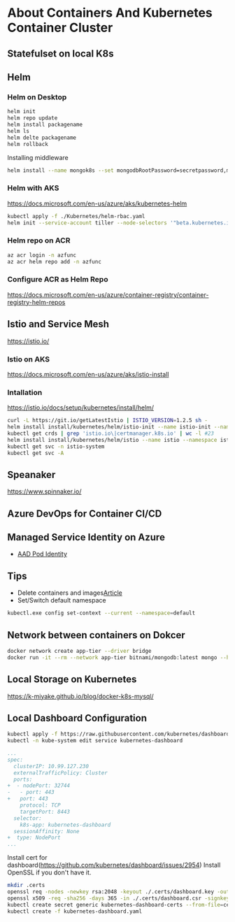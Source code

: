 # About Containers And Kubernetes Container Cluster

## Statefulset on local K8s

## Helm

### Helm on Desktop

```sh
helm init
helm repo update
helm install packagename
helm ls
helm delte packagename
helm rollback
```

Installing middleware

```sh
helm install --name mongok8s --set mongodbRootPassword=secretpassword,mongodbUsername=mongouser,mongodbPassword=mongoPa$$P0rd,mongodbDatabase=ks8 stable/mongodb
```

### Helm with AKS

https://docs.microsoft.com/en-us/azure/aks/kubernetes-helm

```sh
kubectl apply -f ./Kubernetes/helm-rbac.yaml
helm init --service-account tiller --node-selectors '"beta.kubernetes.io/os"="linux"'
```

### Helm repo on ACR

```sh
az acr login -n azfunc
az acr helm repo add -n azfunc
```

### Configure ACR as Helm Repo

https://docs.microsoft.com/en-us/azure/container-registry/container-registry-helm-repos

## Istio and Service Mesh

https://istio.io/

### Istio on AKS

https://docs.microsoft.com/en-us/azure/aks/istio-install

### Intallation

https://istio.io/docs/setup/kubernetes/install/helm/

```sh
curl -L https://git.io/getLatestIstio | ISTIO_VERSION=1.2.5 sh -
helm install install/kubernetes/helm/istio-init --name istio-init --namespace istio-system
kubectl get crds | grep 'istio.io\|certmanager.k8s.io' | wc -l #23
helm install install/kubernetes/helm/istio --name istio --namespace istio-system
kubectl get svc -n istio-system
kubectl get svc -A
```

## Speanaker

https://www.spinnaker.io/

## Azure DevOps for Container CI/CD

## Managed Service Identity on Azure

- [AAD Pod Identity](https://github.com/Azure/aad-pod-identity)

## Tips

- Delete containers and images[Article](https://www.digitalocean.com/community/tutorials/how-to-remove-docker-images-containers-and-volumes)
- Set/Switch default namespace

```sh
kubectl.exe config set-context --current --namespace=default
```

## Network between containers on Dokcer

```sh
docker network create app-tier --driver bridge
docker run -it --rm --network app-tier bitnami/mongodb:latest mongo --host mongodb-server
```

## Local Storage on Kubernetes

https://k-miyake.github.io/blog/docker-k8s-mysql/

## Local Dashboard Configuration

```sh
kubectl apply -f https://raw.githubusercontent.com/kubernetes/dashboard/v1.10.1/src/deploy/recommended/kubernetes-dashboard.yaml 
kubectl -n kube-system edit service kubernetes-dashboard
```

```diff:kybernetes-dashboard.yaml
...
spec:
  clusterIP: 10.99.127.230
  externalTrafficPolicy: Cluster
  ports:
+  - nodePort: 32744
-   - port: 443
+   port: 443
    protocol: TCP
    targetPort: 8443
  selector:
    k8s-app: kubernetes-dashboard
  sessionAffinity: None
+  type: NodePort
...
```

Install cert for dashboard(https://github.com/kubernetes/dashboard/issues/2954)
Install OpenSSL if you don't have it.

```sh
mkdir .certs
openssl req -nodes -newkey rsa:2048 -keyout ./.certs/dashboard.key -out ./.certs/dashboard.csr -subj "/C=/ST=/L=/O=/OU=/CN=kubernetes-dashboard"
openssl x509 -req -sha256 -days 365 -in ./.certs/dashboard.csr -signkey ./.certs/dashboard.key -out ./.certs/dashboard.crt
kubectl create secret generic kubernetes-dashboard-certs --from-file=certs -n kube-system
kubectl create -f kubernetes-dashboard.yaml
```
